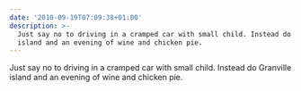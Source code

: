 ```yaml
---
date: '2010-09-19T07:09:38+01:00'
description: >-
  Just say no to driving in a cramped car with small child. Instead do Granville
  island and an evening of wine and chicken pie.
---
```

Just say no to driving in a cramped car with small child. Instead do Granville island and an evening of wine and chicken pie.
